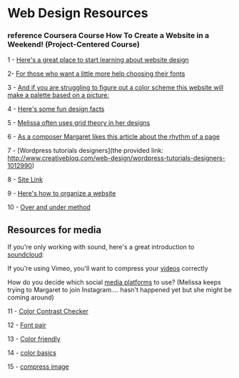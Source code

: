 # Web Design Resources

### reference Coursera Course How To Create a Website in a Weekend! (Project-Centered Course)

1 - [Here's a great place to start learning about website design](http://designshack.net/articles/layouts/10-crucial-elements-for-any-website-design/)

2- [For those who want a little more help choosing their fonts](https://www.smashingmagazine.com/2010/12/what-font-should-i-use-five-principles-for-choosing-and-using-typefaces/)

3 - [And if you are struggling to figure out a color scheme this website will make a palette based on a picture:](http://www.pictaculous.com/)

4 - [Here's some fun design facts](http://www.designfacts.org/)

5 - [Melissa often uses grid theory in her designs](http://www.creativebloq.com/web-design/grid-theory-41411345)

6 - [As a composer Margaret likes this article about the rhythm of a page](https://24ways.org/2006/compose-to-a-vertical-rhythm)

7 - [Wordpress tutorials designers](the provided link: http://www.creativebloq.com/web-design/wordpress-tutorials-designers-1012990)

8 - [Site Link](http://www.awwwards.com/awards-of-the-day/)

9 - [Here's how to organize a website](http://webstyleguide.com/wsg3/3-information-architecture/2-organizing-information.html)

10 - [Over and under method](https://www.youtube.com/watch?v=1Qngim6zuAM)

## Resources for media
If you're only working with sound, here's a great introduction to [soundcloud](http://mashable.com/2013/11/10/soundcloud-beginners-guide/#z_EiCafuK5qY):

If you're using Vimeo, you'll want to compress your [videos](https://vimeo.com/help/compression
) correctly

How do you decide which social [media platforms](https://moz.com/beginners-guide-to-social-media) to use? (Melissa keeps trying to Margaret to join Instagram.... hasn't happened yet but she might be coming around)

11 - [Color Contrast Checker](http://webaim.org/resources/contrastchecker/)

12 - [Font pair](http://fontpair.co/)

13 - [Color friendly](http://cymbolism.com/)

14 - [color basics](https://color.adobe.com/create/color-wheel/)

15 - [compress image](https://tinypng.com/)
